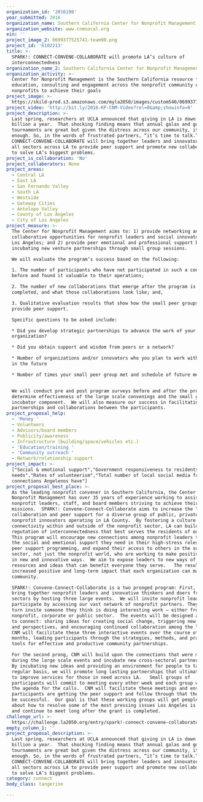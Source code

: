 ```yaml
---
organization_id: '2016198'
year_submitted: 2016
organization_name: Southern California Center for Nonprofit Management
organization_website: www.cnmsocal.org
ein: ''
project_image_2: 0699377525741-team90.png
project_id: '6102213'
title: >-
  SPARK!: CONNECT-CONVENE-COLLABORATE will promote LA’s culture of
  interconnectedness
organization_name_2: Southern California Center for Nonprofit Management
organization_activity: >-
  Center for Nonprofit Management is the Southern California resource for
  education, consulting and engagement across the nonprofit community enabling
  nonprofits to achieve their goals
project_image: >-
  https://skild-prod.s3.amazonaws.com/myla2050/images/custom540/0699377525741-team90.png
project_video: 'http://bit.ly/2016-KP-CNM-Video?rel=0&amp;showinfo=0'
project_description: >-
  Last spring, researchers at UCLA announced that giving in LA is down $1
  billion a year.  That shocking finding means that annual galas and golf
  tournaments are great but given the distress across our community, it isn’t
  enough. So, in the words of frustrated partners, “it’s time to talk.”  SPARK!:
  CONNECT-CONVENE-COLLABORATE will bring together leaders and innovators from
  all sectors across LA to provide peer support and promote new collaborations
  to solve LA’s biggest problems.
project_is_collaboration: 'No'
project_collaborators: None
project_areas:
  - Central LA
  - East LA
  - San Fernando Valley
  - South LA
  - Westside
  - Gateway Cities
  - Antelope Valley
  - County of Los Angeles
  - City of Los Angeles
project_measure: >-
  The Center for Nonprofit Management aims to: 1) provide networking and
  collaborative opportunities for nonprofit leaders and social innovators across
  Los Angeles; and 2) provide peer emotional and professional support by
  incubating new venture partnerships through small group sessions.  

  We will evaluate the program’s success based on the following:

  1. The number of participants who have not participated in such a convening
  before and found it valuable to their operations; 

  2. The number of new collaborations that emerge after the program is
  completed, and what those collaborations look like; and, 

  3. Qualitative evaluation results that show how the small peer groups helped
  provide peer support.

  Specific questions to be asked include:

  * Did you develop strategic partnerships to advance the work of your
  organization?

  * Did you obtain support and wisdom from peers or a network?

  * Number of organizations and/or innovators who you plan to work with now or
  in the future 

  * Number of times your small peer group met and schedule of future meetings


  We will conduct pre and post program surveys before and after the program to
  determine effectiveness of the large scale convenings and the small group
  incubator component.  We will also measure our success in facilitating new
  partnerships and collaborations between the participants.
project_proposal_help:
  - 'Money '
  - Volunteers
  - Advisors/board members
  - Publicity/awareness
  - Infrastructure (building/space/vehicles etc.)
  - 'Education/training '
  - 'Community outreach '
  - Network/relationship support
project_impact: >-
  ["Social & emotional support","Government responsiveness to residents’
  needs","Rates of volunteerism","Total number of local social media friends and
  connections Angelenos have"]
project_proposal_best_place: >-
  As the leading nonprofit convener in Southern California, the Center for
  Nonprofit Management has over 35 years of experience working to assist
  nonprofit leaders, staff, and board members striving to achieve their
  missions.  SPARK!: Convene-Connect-Collaborate aims to increase the level of
  collaboration and peer support for a diverse group of public, private and
  nonprofit innovators operating in LA County.  By fostering a culture of
  connectivity within and outside of the nonprofit sector, LA can build its
  reputation of interconnectedness that best serves the residents of our city.
  This program will encourage new connections among nonprofit leaders to provide
  the social and emotional support they need in their high-stress roles through
  peer support programming, and expand their access to others in the social
  sector, not just the nonprofit world, who are working to make positive change
  in new and innovative ways.  We aim to expose leaders to new ways of sharing
  resources and ideas that can benefit everyone they serve.   The result is an
  increased positive and long-term impact that each organization can make in our
  community.

  SPARK!: Convene-Connect-Collaborate is a two pronged program: First, we will
  bring together nonprofit leaders and innovative thinkers and doers from other
  sectors by hosting three large events.  We will invite nonprofit leaders to
  participate by accessing our vast network of nonprofit partners. They will in
  turn invite someone they think is doing interesting work – either from the
  nonprofit, corporate or public sector.  The events will be designed as a forum
  to connect: sharing ideas for creating social change, triggering new thinking
  and perspectives, and encouraging continued collaboration among the leaders.
  CNM will facilitate these three interactive events over the course of 9
  months, leading participants through the strategies, methods, and practical
  tools for effective and productive community partnerships. 

  For the second prong, CNM will build upon the connections that were made
  during the large scale events and incubate new cross-sectoral partnerships. 
  By incubating new ideas and providing an environment for people to talk on a
  regular basis, we will promote long lasting partnerships that ultimately serve
  to improve services for those in need across LA.   Small groups of
  participants will commit to meeting every other week and each group will set
  the agenda for the calls.  CNM will facilitate these meetings and ensure that
  participants are getting the peer support and follow through that they need to
  be successful.  Our goal is that these working groups will get people to talk
  about how to resolve some of the most pressing issues Los Angeles is facing,
  and continue to meet long after the grant is completed.
challenge_url: >-
  https://challenge.la2050.org/entry/spark!-connect-convene-collaborate-will-promote-las-culture-of-interconnectedness
empty_column_1: ''
project_proposal_description: >-
  Last spring, researchers at UCLA announced that giving in LA is down $1
  billion a year.  That shocking finding means that annual galas and golf
  tournaments are great but given the distress across our community, it isn’t
  enough. So, in the words of frustrated partners, “it’s time to talk.”  SPARK!:
  CONNECT-CONVENE-COLLABORATE will bring together leaders and innovators from
  all sectors across LA to provide peer support and promote new collaborations
  to solve LA’s biggest problems.
category: connect
body_class: tangerine

---
```

